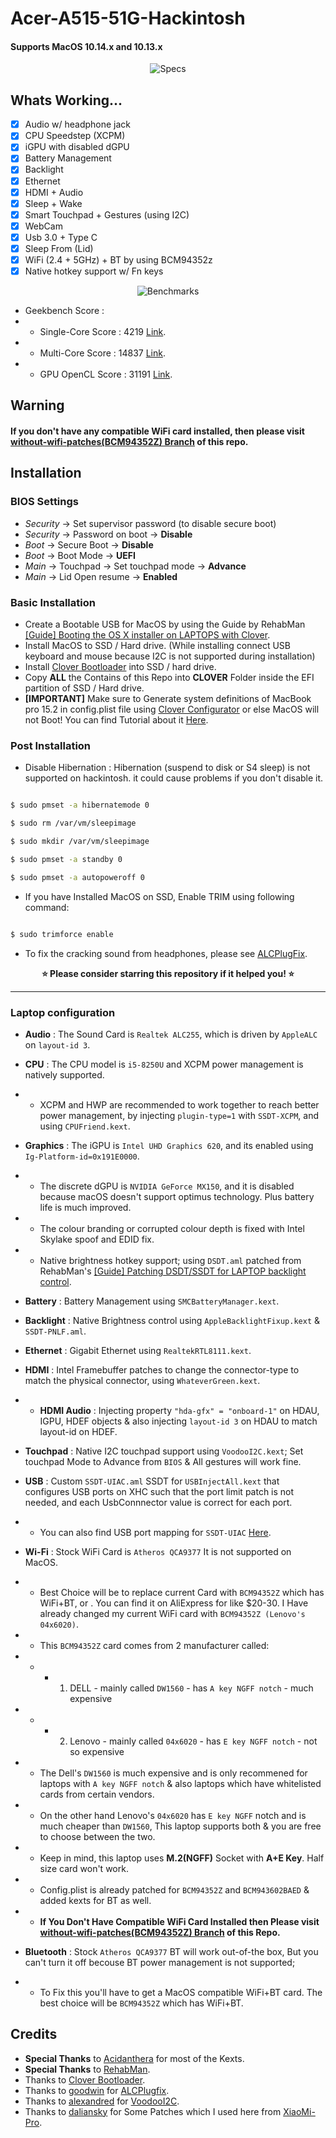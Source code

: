 # Acer-A515-51G-Hackintosh
#### Supports MacOS 10.14.x and 10.13.x

<p align="center">
  <img src="https://i.imgur.com/Kq1z0hh.png" alt="Specs">
</p>


## Whats Working...
 - [x] Audio w/ headphone jack
 - [x] CPU Speedstep (XCPM)
 - [x] iGPU with disabled dGPU
 - [x] Battery Management
 - [x] Backlight
 - [x] Ethernet
 - [x] HDMI + Audio
 - [x] Sleep + Wake
 - [x] Smart Touchpad + Gestures (using I2C)
 - [x] WebCam
 - [x] Usb 3.0 + Type C
 - [x] Sleep From (Lid)
 - [x] WiFi (2.4 + 5GHz) + BT by using BCM94352z
 - [x] Native hotkey support w/ Fn keys

<p align="center">
  <img src="https://i.imgur.com/A0cKRrX.png" alt="Benchmarks">
</p>

  - Geekbench Score :
  - - Single-Core Score : 4219 [Link](https://browser.geekbench.com/v4/cpu/13793813).
  - - Multi-Core Score : 14837 [Link](https://browser.geekbench.com/v4/cpu/13793813).
  - - GPU OpenCL Score : 31191 [Link](https://browser.geekbench.com/v4/compute/4258348).

 ## Warning
 #### **If you don't have any compatible WiFi card installed, then please visit [without-wifi-patches(BCM94352Z) Branch](https://github.com/SiddheshNan/Acer-A515-51G-Hackintosh/tree/without-wifi-patches(BCM94352Z)) of this repo.**
 
## Installation
 
 ### BIOS Settings
* *Security* → Set supervisor password (to disable secure boot)
* *Security* → Password on boot → **Disable**
* *Boot* → Secure Boot → **Disable**
* *Boot* → Boot Mode → **UEFI**
* *Main* → Touchpad → Set touchpad mode → **Advance**
* *Main* → Lid Open resume → **Enabled**


###  Basic Installation

- Create a Bootable USB for MacOS by using the Guide by RehabMan [[Guide] Booting the OS X installer on LAPTOPS with Clover](https://www.tonymacx86.com/el-capitan-laptop-support/148093-guide-booting-os-x-installer-laptops-clover.html).
- Install MacOS to SSD / Hard drive. (While installing connect USB keyboard and mouse because I2C is not supported during installation)
- Install [Clover Bootloader](https://sourceforge.net/projects/cloverefiboot) into SSD / hard drive.
- Copy **ALL** the Contains of this Repo into **CLOVER** Folder inside the EFI partition of SSD / Hard drive.
- **[IMPORTANT]** Make sure to Generate system definitions of MacBook pro 15.2 in config.plist file using [Clover Configurator](https://mackie100projects.altervista.org/download-clover-configurator/) or else MacOS will not Boot! You can find Tutorial about it [Here](https://www.tonymacx86.com/threads/guide-how-to-configure-your-systems-smbios-correctly.198155/).

### Post Installation

- Disable Hibernation : Hibernation (suspend to disk or S4 sleep) is not supported on hackintosh. it could cause problems if you don't disable it.

```sh

$ sudo pmset -a hibernatemode 0

$ sudo rm /var/vm/sleepimage

$ sudo mkdir /var/vm/sleepimage

$ sudo pmset -a standby 0

$ sudo pmset -a autopoweroff 0


```

- If you have Installed MacOS on SSD, Enable TRIM using following command:

```sh

$ sudo trimforce enable

```

- To fix the cracking sound from headphones, please see [ALCPlugFix](https://github.com/Siddhesh9146/Acer-E515-51G-Hackintosh/tree/master/ALCPlugFix).



<p align="center">
<b>⭐ Please consider starring this repository if it helped you! ⭐</b>
</p>

---
### Laptop configuration


- **Audio** : The Sound Card is `Realtek ALC255`, which is driven by `AppleALC` on `layout-id 3`.

- **CPU** : The CPU model is `i5-8250U` and XCPM power management is natively supported.
 - - XCPM and HWP are recommended to work together to reach better power management, by injecting `plugin-type=1` with `SSDT-XCPM`, and using `CPUFriend.kext`.

- **Graphics** : The iGPU is `Intel UHD Graphics 620`, and its enabled using `Ig-Platform-id=0x191E0000`.
- - The discrete dGPU is `NVIDIA GeForce MX150`, and it is disabled because macOS doesn't support optimus technology. Plus battery life is much improved.
- - The colour branding or corrupted colour depth is fixed with Intel Skylake spoof and EDID fix.
- - Native brightness hotkey support; using `DSDT.aml` patched from RehabMan's [[Guide] Patching DSDT/SSDT for LAPTOP backlight control](https://www.tonymacx86.com/threads/guide-patching-dsdt-ssdt-for-laptop-backlight-control.152659/).

- **Battery** : Battery Management using `SMCBatteryManager.kext`.

- **Backlight** : Native Brightness control using `AppleBacklightFixup.kext` & `SSDT-PNLF.aml`.

- **Ethernet** : Gigabit Ethernet using `RealtekRTL8111.kext`.

- **HDMI** : Intel Framebuffer patches to change the connector-type to match the physical connector, using `WhateverGreen.kext`.
- - **HDMI Audio** : Injecting property `"hda-gfx" = "onboard-1"` on HDAU, IGPU, HDEF objects & also injecting `layout-id 3` on HDAU to match layout-id on HDEF.

- **Touchpad** : Native I2C touchpad support using `VoodooI2C.kext`; Set touchpad Mode to Advance from `BIOS` & All gestures will work fine.

- **USB** : Custom `SSDT-UIAC.aml` SSDT for `USBInjectAll.kext` that configures USB ports on XHC such that the port limit patch is not needed, and each UsbConnnector value is correct for each port.
- - You can also find USB port mapping for `SSDT-UIAC` [Here](https://github.com/SiddheshNan/Acer-A515-51G-Hackintosh/blob/master/USB%20port%20mapping%20for%20SSDT-UIAC.md).


- **Wi-Fi** : Stock WiFi Card is `Atheros QCA9377` It is not supported on MacOS.
- - Best Choice will be to replace current Card with `BCM94352Z` which has WiFi+BT, or . You can find it on AliExpress for like $20-30. I Have already changed my current WiFi card with `BCM94352Z (Lenovo's 04x6020)`.
- - This `BCM94352Z` card comes from 2 manufacturer called:
- - - 1. DELL - mainly called `DW1560` - has `A key NGFF notch` - much expensive
- - - 2. Lenovo - mainly called `04x6020` - has `E key NGFF notch` - not so expensive
- - The Dell's `DW1560` is much expensive and is only recommened for laptops with `A key NGFF notch` & also laptops which have whitelisted cards from certain vendors. 
- - On the other hand Lenovo's `04x6020` has `E key NGFF` notch and is much cheaper than `DW1560`, This laptop supports both & you are free to choose between the two.
- - Keep in mind, this laptop uses **M.2(NGFF)** Socket with **A+E Key**. Half size card won't work.
- - Config.plist is already patched for `BCM94352Z` and `BCM943602BAED` & added kexts for BT as well.
- - **If You Don't Have Compatible WiFi Card Installed then Please visit [without-wifi-patches(BCM94352Z) Branch](https://github.com/SiddheshNan/Acer-A515-51G-Hackintosh/tree/without-wifi-patches(BCM94352Z)) of this Repo.**

- **Bluetooth** : Stock `Atheros QCA9377` BT will work out-of-the box, But you can't turn it off becouse BT power management is not supported;
- - To Fix this you'll have to get a MacOS compatible WiFi+BT card. The best choice will be `BCM94352Z` which has WiFi+BT.


## Credits

- **Special Thanks** to [Acidanthera](https://github.com/acidanthera) for most of the Kexts.
- **Special Thanks** to [RehabMan](https://github.com/RehabMan).
- Thanks to [Clover Bootloader](https://sourceforge.net/projects/cloverefiboot).
- Thanks to [goodwin](https://github.com/goodwin/) for [ALCPlugfix](https://github.com/goodwin/ALCPlugFix).
- Thanks to [alexandred](https://github.com/alexandred/) for [VoodooI2C](https://github.com/alexandred/VoodooI2C).
- Thanks to [daliansky](https://github.com/daliansky/) for Some Patches which I used here from [XiaoMi-Pro](https://github.com/daliansky/XiaoMi-Pro/).
